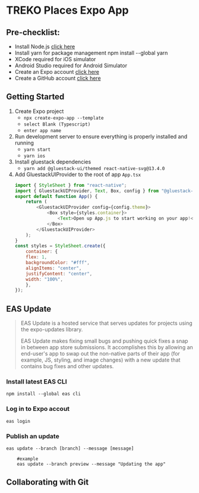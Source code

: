 # TREKO Places Expo App
## Pre-checklist:
- Install Node.js [click here](https://nodejs.org/en)
- Install yarn for package management
    npm install --global yarn
- XCode required for iOS simulator
- Android Studio required for Android Simulator
- Create an Expo account [click here](https://expo.dev/signup)
- Create a GitHub account [click here](https://github.com/signup?ref_cta=Sign+up&ref_loc=header+logged+out&ref_page=%2F&source=header-home)

## Getting Started
1. Create Expo project
    - ```npx create-expo-app --template```
    - ```select Blank (Typescript)```
    - ```enter app name```
2. Run development server to ensure everything is properly installed and running
    - ```yarn start```
    - ```yarn ios```
3. Install gluestack dependencies
   - ```yarn add @gluestack-ui/themed react-native-svg@13.4.0```
4. Add GluestackUIProvider to the root of app ```App.tsx```
    ```javascript
    import { StyleSheet } from "react-native";
    import { GluestackUIProvider, Text, Box, config } from "@gluestack-ui/themed";
    export default function App() {
        return (
            <GluestackUIProvider config={config.theme}>
                <Box style={styles.container}>
                    <Text>Open up App.js to start working on your app!</Text>
                </Box>
            </GluestackUIProvider>
        );
    }
    const styles = StyleSheet.create({
        container: {
        flex: 1,
        backgroundColor: "#fff",
        alignItems: "center",
        justifyContent: "center",
        width: "100%",
        },
    });
    ```

## EAS Update
> EAS Update is a hosted service that serves updates for projects using the expo-updates library.
> 
> EAS Update makes fixing small bugs and pushing quick fixes a snap in between app store submissions. It accomplishes this by allowing an end-user's app to swap out the non-native parts of their app (for example, JS, styling, and image changes) with a new update that contains bug fixes and other updates.

### Install latest EAS CLI
```npm install --global eas cli```
### Log in to Expo accout
```eas login```
### Publish an update
```eas update --branch [branch] --message [message]``` 
``` 
    #example 
    eas update --branch preview --message "Updating the app"
```

## Collaborating with Git

